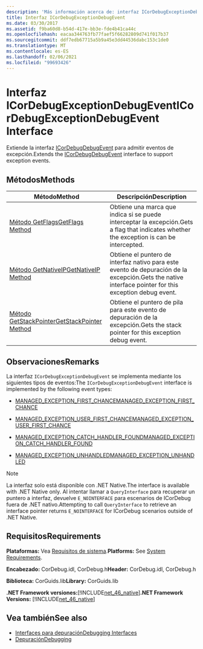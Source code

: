 ```yaml
---
description: 'Más información acerca de: interfaz ICorDebugExceptionDebugEvent'
title: Interfaz ICorDebugExceptionDebugEvent
ms.date: 03/30/2017
ms.assetid: f9ba60d8-b54d-417e-bb3e-fde4b41ca44c
ms.openlocfilehash: eacaa344763fb77faef5f66282809d741f017b37
ms.sourcegitcommit: ddf7edb67715a5b9a45e3dd44536dabc153c1de0
ms.translationtype: MT
ms.contentlocale: es-ES
ms.lasthandoff: 02/06/2021
ms.locfileid: "99693426"
---
```

# <a name="icordebugexceptiondebugevent-interface"></a><span data-ttu-id="acbb9-103">Interfaz ICorDebugExceptionDebugEvent</span><span class="sxs-lookup"><span data-stu-id="acbb9-103">ICorDebugExceptionDebugEvent Interface</span></span>

<span data-ttu-id="acbb9-104">Extiende la interfaz [ICorDebugDebugEvent](icordebugdebugevent-interface.md) para admitir eventos de excepción.</span><span class="sxs-lookup"><span data-stu-id="acbb9-104">Extends the [ICorDebugDebugEvent](icordebugdebugevent-interface.md) interface to support exception events.</span></span>  
  
## <a name="methods"></a><span data-ttu-id="acbb9-105">Métodos</span><span class="sxs-lookup"><span data-stu-id="acbb9-105">Methods</span></span>  
  
|<span data-ttu-id="acbb9-106">Método</span><span class="sxs-lookup"><span data-stu-id="acbb9-106">Method</span></span>|<span data-ttu-id="acbb9-107">Descripción</span><span class="sxs-lookup"><span data-stu-id="acbb9-107">Description</span></span>|  
|------------|-----------------|  
|[<span data-ttu-id="acbb9-108">Método GetFlags</span><span class="sxs-lookup"><span data-stu-id="acbb9-108">GetFlags Method</span></span>](icordebugexceptiondebugevent-getflags-method.md)|<span data-ttu-id="acbb9-109">Obtiene una marca que indica si se puede interceptar la excepción.</span><span class="sxs-lookup"><span data-stu-id="acbb9-109">Gets a flag that indicates whether the exception is can be intercepted.</span></span>|  
|[<span data-ttu-id="acbb9-110">Método GetNativeIP</span><span class="sxs-lookup"><span data-stu-id="acbb9-110">GetNativeIP Method</span></span>](icordebugexceptiondebugevent-getnativeip-method.md)|<span data-ttu-id="acbb9-111">Obtiene el puntero de interfaz nativo para este evento de depuración de la excepción.</span><span class="sxs-lookup"><span data-stu-id="acbb9-111">Gets the native interface pointer for this exception debug event.</span></span>|  
|[<span data-ttu-id="acbb9-112">Método GetStackPointer</span><span class="sxs-lookup"><span data-stu-id="acbb9-112">GetStackPointer Method</span></span>](icordebugexceptiondebugevent-getstackpointer-method.md)|<span data-ttu-id="acbb9-113">Obtiene el puntero de pila para este evento de depuración de la excepción.</span><span class="sxs-lookup"><span data-stu-id="acbb9-113">Gets the stack pointer for this exception debug event.</span></span>|  
  
## <a name="remarks"></a><span data-ttu-id="acbb9-114">Observaciones</span><span class="sxs-lookup"><span data-stu-id="acbb9-114">Remarks</span></span>  

 <span data-ttu-id="acbb9-115">La interfaz `ICorDebugExceptionDebugEvent` se implementa mediante los siguientes tipos de eventos:</span><span class="sxs-lookup"><span data-stu-id="acbb9-115">The `ICorDebugExceptionDebugEvent` interface is implemented by the following event types:</span></span>  
  
- [<span data-ttu-id="acbb9-116">MANAGED_EXCEPTION_FIRST_CHANCE</span><span class="sxs-lookup"><span data-stu-id="acbb9-116">MANAGED_EXCEPTION_FIRST_CHANCE</span></span>](cordebugrecordformat-enumeration.md)  
  
- [<span data-ttu-id="acbb9-117">MANAGED_EXCEPTION_USER_FIRST_CHANCE</span><span class="sxs-lookup"><span data-stu-id="acbb9-117">MANAGED_EXCEPTION_USER_FIRST_CHANCE</span></span>](cordebugrecordformat-enumeration.md)  
  
- [<span data-ttu-id="acbb9-118">MANAGED_EXCEPTION_CATCH_HANDLER_FOUND</span><span class="sxs-lookup"><span data-stu-id="acbb9-118">MANAGED_EXCEPTION_CATCH_HANDLER_FOUND</span></span>](cordebugrecordformat-enumeration.md)  
  
- [<span data-ttu-id="acbb9-119">MANAGED_EXCEPTION_UNHANDLED</span><span class="sxs-lookup"><span data-stu-id="acbb9-119">MANAGED_EXCEPTION_UNHANDLED</span></span>](cordebugrecordformat-enumeration.md)  
  
> [!NOTE]
> <span data-ttu-id="acbb9-120">La interfaz solo está disponible con .NET Native.</span><span class="sxs-lookup"><span data-stu-id="acbb9-120">The interface is available with .NET Native only.</span></span> <span data-ttu-id="acbb9-121">Al intentar llamar a `QueryInterface` para recuperar un puntero a interfaz, devuelve `E_NOINTERFACE` para escenarios de ICorDebug fuera de .NET nativo.</span><span class="sxs-lookup"><span data-stu-id="acbb9-121">Attempting to call `QueryInterface` to retrieve an interface pointer returns `E_NOINTERFACE` for ICorDebug scenarios outside of .NET Native.</span></span>  
  
## <a name="requirements"></a><span data-ttu-id="acbb9-122">Requisitos</span><span class="sxs-lookup"><span data-stu-id="acbb9-122">Requirements</span></span>  

 <span data-ttu-id="acbb9-123">**Plataformas:** Vea [Requisitos de sistema](../../get-started/system-requirements.md).</span><span class="sxs-lookup"><span data-stu-id="acbb9-123">**Platforms:** See [System Requirements](../../get-started/system-requirements.md).</span></span>  
  
 <span data-ttu-id="acbb9-124">**Encabezado:** CorDebug.idl, CorDebug.h</span><span class="sxs-lookup"><span data-stu-id="acbb9-124">**Header:** CorDebug.idl, CorDebug.h</span></span>  
  
 <span data-ttu-id="acbb9-125">**Biblioteca:** CorGuids.lib</span><span class="sxs-lookup"><span data-stu-id="acbb9-125">**Library:** CorGuids.lib</span></span>  
  
 <span data-ttu-id="acbb9-126">**.NET Framework versiones:**[!INCLUDE[net_46_native](../../../../includes/net-46-native-md.md)]</span><span class="sxs-lookup"><span data-stu-id="acbb9-126">**.NET Framework Versions:** [!INCLUDE[net_46_native](../../../../includes/net-46-native-md.md)]</span></span>  
  
## <a name="see-also"></a><span data-ttu-id="acbb9-127">Vea también</span><span class="sxs-lookup"><span data-stu-id="acbb9-127">See also</span></span>

- [<span data-ttu-id="acbb9-128">Interfaces para depuración</span><span class="sxs-lookup"><span data-stu-id="acbb9-128">Debugging Interfaces</span></span>](debugging-interfaces.md)
- [<span data-ttu-id="acbb9-129">Depuración</span><span class="sxs-lookup"><span data-stu-id="acbb9-129">Debugging</span></span>](index.md)
